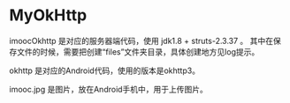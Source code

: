 # MyOkHttp


imoocOkhttp   是对应的服务器端代码，使用 jdk1.8 + struts-2.3.37 。  其中在保存文件的时候，需要把创建“files”文件夹目录，具体创建地方见log提示。

okhttp  是对应的Android代码，使用的版本是okhttp3。

imooc.jpg 是图片，放在Android手机中，用于上传图片。

